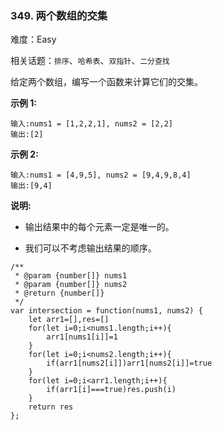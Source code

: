 ### 349. 两个数组的交集

难度：Easy

相关话题：`排序`、`哈希表`、`双指针`、`二分查找`

给定两个数组，编写一个函数来计算它们的交集。



**示例 1:** 



```
输入:nums1 = [1,2,2,1], nums2 = [2,2]
输出:[2]
```


**示例 2:** 



```
输入:nums1 = [4,9,5], nums2 = [9,4,9,8,4]
输出:[9,4]
```


**说明:** 




* 输出结果中的每个元素一定是唯一的。

* 我们可以不考虑输出结果的顺序。




```
/**
 * @param {number[]} nums1
 * @param {number[]} nums2
 * @return {number[]}
 */
var intersection = function(nums1, nums2) {
    let arr1=[],res=[]
    for(let i=0;i<nums1.length;i++){
        arr1[nums1[i]]=1
    }
    for(let i=0;i<nums2.length;i++){
        if(arr1[nums2[i]])arr1[nums2[i]]=true
    }
    for(let i=0;i<arr1.length;i++){
        if(arr1[i]===true)res.push(i)
    }
    return res
};
```

